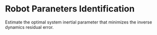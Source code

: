 # Robot Paraneters Identification

Estimate the optimal system inertial parameter that minimizes the inverse dynamics residual error.